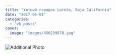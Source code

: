 ```yaml
---
title: "Уютный городок Loreto, Baja California"
date: "2017-05-01"
categories: 
  - "vk_posts"
cover:
  image: "images/456239678.jpg"
---
```


![Additional Photo](https://vodpop.ru/wp-content/uploads/2023/07/456239679.jpg)
